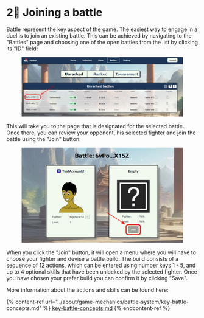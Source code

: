 # 2⃣ Joining a battle

Battle represent the key aspect of the game. The easiest way to engage in a duel is to join an existing battle. This can be achieved by navigating to the "Battles" page and choosing one of the open battles from the list by clicking its "ID" field:

<figure><img src="../.gitbook/assets/joining_battle.png" alt=""><figcaption></figcaption></figure>

This will take you to the page that is designated for the selected battle. Once there, you can review your opponent, his selected fighter and join the battle using the "Join" button:

<figure><img src="../.gitbook/assets/joining_battle2.png" alt=""><figcaption></figcaption></figure>

When you click the "Join" button, it will open a menu where you will have to choose your fighter and devise a battle build. The build consists of a sequence of 12 actions, which can be entered using number keys 1 - 5, and up to 4 optional skills that have been unlocked by the selected fighter. Once you have chosen your prefer build you can confirm it by clicking "Save".

More information about the actions and skills can be found here:

{% content-ref url="../about/game-mechanics/battle-system/key-battle-concepts.md" %}
[key-battle-concepts.md](../about/game-mechanics/battle-system/key-battle-concepts.md)
{% endcontent-ref %}
